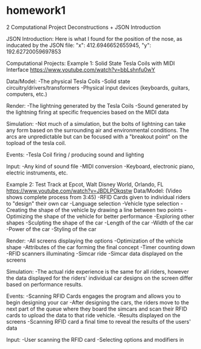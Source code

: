 # homework1
2 Computational Project Deconstructions + JSON Introduction


JSON Introduction:
Here is what I found for the position of the nose, as inducated by the JSON file:
   "x": 412.6946652655945, "y": 192.62720059697853

Computational Projects:
Example 1: Solid State Tesla Coils with MIDI Interface
https://www.youtube.com/watch?v=bbLshnfu0wY

Data/Model:
-The physical Tesla Coils
-Solid state circuitry/drivers/transformers
-Physical input devices (keyboards, guitars, computers, etc.)

Render:
-The lightning generated by the Tesla Coils
-Sound generated by the lightning firing at specific frequencies based on the MIDI data

Simulation:
-Not much of a simulation, but the bolts of lightning can take any form based on the surrounding air and environmental conditions. The arcs are unpredictable but can be focused with a "breakout point" on the topload of the tesla coil.

Events:
-Tesla Coil firing / producing sound and lighting

Input:
-Any kind of sound file
-MIDI conversion
-Keyboard, electronic piano, electric instruments, etc.

Example 2: Test Track at Epcot, Walt Disney World, Orlando, FL
https://www.youtube.com/watch?v=JBDLPOkqstw
Data/Model: (Video shows complete process from 3:45)
-RFID Cards given to individual riders to "design" their own car
-Language selection
-Vehicle type selection
-Creating the shape of the vehicle by drawing a line between two points
-Optimizing the shape of the vehicle for better performance
-Exploring other shapes
-Sculpting the shape of the car
-Length of the car
-Width of the car
-Power of the car
-Styling of the car

Render:
-All screens displaying the options
-Optimization of the vehicle shape
-Attributes of the car forming the final concept
-Timer counting down
-RFID scanners illuminating
-Simcar ride
-Simcar data displayed on the screens

Simulation:
-The actual ride experience is the same for all riders, however the data displayed for the riders' individual car designs on the screen differ based on performance results. 

Events:
-Scanning RFID Cards engages the program and allows you to begin designing your car
-After designing the cars, the riders move to the next part of the queue where they board the simcars and scan their RFID cards to upload the data to that ride vehicle.
-Results displayed on the screens
-Scanning RFID card a final time to reveal the results of the users' data

Input:
-User scanning the RFID card
-Selecting options and modifiers in 
